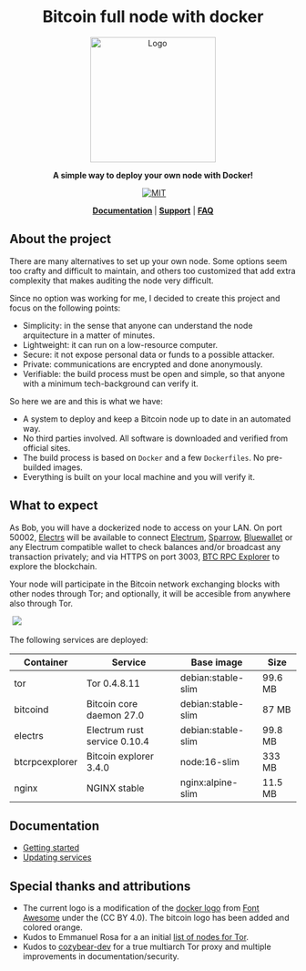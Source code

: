 <div align="center">
  <h1>Bitcoin full node with docker</h1>

  <img alt="Logo" src="./.doc/readme/logo.png" width="220"/>

  <p>
    <strong>A simple way to deploy your own node with Docker!</strong>
  </p>

  <p>
  <a href="https://github.com/reverse-hash/bitcoin-full-node-with-docker/actions/workflows/build.yml">
<img alt="" src="https://github.com/reverse-hash/bitcoin-full-node-with-docker/actions/workflows/build.yml/badge.svg"></a>
    <a href="./LICENSE.txt"><img alt="MIT" src="https://img.shields.io/badge/license-MIT-blue.svg"/></a>

  </p>

<strong><a href="#documentation">Documentation</a> </strong>
| <strong><a href="https://github.com/reverse-hash/bitcoin-full-node-with-docker/discussions">Support</a></strong>
| <strong><a href="./FAQ.md">FAQ</a></strong>

</div>

## About the project

There are many alternatives to set up your own node. Some options seem too crafty and difficult to maintain, and others too customized that add extra complexity that makes auditing the node very difficult.

Since no option was working for me, I decided to create this project and focus on the following points:

- Simplicity: in the sense that anyone can understand the node arquitecture in a matter of minutes.
- Lightweight: it can run on a low-resource computer.
- Secure: it not expose personal data or funds to a possible attacker.
- Private: communications are encrypted and done anonymously.
- Verifiable: the build process must be open and simple, so that anyone with a minimum tech-background can verify it.

So here we are and this is what we have:

- A system to deploy and keep a Bitcoin node up to date in an automated way.
- No third parties involved. All software is downloaded and verified from official sites.
- The build process is based on `Docker` and a few `Dockerfiles`. No pre-builded images.
- Everything is built on your local machine and you will verify it.

## What to expect

As Bob, you will have a dockerized node to access on your LAN. On port 50002, <a href="https://github.com/romanz/electrs">Electrs</a> will be available to connect <a href="https://github.com/spesmilo/electrum">Electrum</a>, <a href="https://github.com/sparrowwallet/sparrow">Sparrow</a>, <a href="https://github.com/bluewallet/bluewallet">Bluewallet</a> or any Electrum compatible wallet to check balances and/or broadcast any transaction privately; and via HTTPS on port 3003, <a href="https://github.com/janoside/btc-rpc-explorer">BTC RPC Explorer</a> to explore the blockchain.

Your node will participate in the Bitcoin network exchanging blocks with other nodes through Tor; and optionally, it will be accesible from anywhere also through Tor.

<picture style="padding:5px">
    <source srcset=".doc/readme/diagram-dark.drawio.svg"  media="(prefers-color-scheme: dark)">
    <img src=".doc/readme/diagram-dark.drawio">
</picture>

The following services are deployed:

| Container      | Service                      | Base image         | Size    |
| -------------- | ---------------------------- | ------------------ | ------- |
| tor            | Tor 0.4.8.11                 | debian:stable-slim | 99.6 MB |
| bitcoind       | Bitcoin core daemon 27.0     | debian:stable-slim | 87 MB   |
| electrs        | Electrum rust service 0.10.4 | debian:stable-slim | 99.8 MB |
| btcrpcexplorer | Bitcoin explorer 3.4.0       | node:16-slim       | 333 MB  |
| nginx          | NGINX stable                 | nginx:alpine-slim  | 11.5 MB |

## Documentation

<a href="#documentation"></a>

- <a href="./GETTING_STARTED.md">Getting started</a>
- <a href="./UPDATING_SERVICES.md">Updating services</a>

## Special thanks and attributions

- The current logo is a modification of the <a href="https://fontawesome.com/icons/docker">docker logo</a> from <a href="https://fontawesome.com">Font Awesome</a> under the (CC BY 4.0). The bitcoin logo has been added and colored orange.
- Kudos to Emmanuel Rosa for a an initial <a href="https://github.com/emmanuelrosa/bitcoin-onion-nodes">list of nodes for Tor</a>.
- Kudos to <a href="https://github.com/cozybear-dev">cozybear-dev</a> for a true multiarch Tor proxy and multiple improvements in documentation/security.
